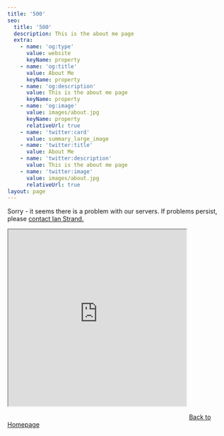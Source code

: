```yaml
---
title: '500'
seo:
  title: '500'
  description: This is the about me page
  extra:
    - name: 'og:type'
      value: website
      keyName: property
    - name: 'og:title'
      value: About Me
      keyName: property
    - name: 'og:description'
      value: This is the about me page
      keyName: property
    - name: 'og:image'
      value: images/about.jpg
      keyName: property
      relativeUrl: true
    - name: 'twitter:card'
      value: summary_large_image
    - name: 'twitter:title'
      value: About Me
    - name: 'twitter:description'
      value: This is the about me page
    - name: 'twitter:image'
      value: images/about.jpg
      relativeUrl: true
layout: page
---
```


Sorry - it seems there is a problem with our servers. If problems persist, please <a href="/contact/">contact Ian Strand.</a>

<iframe src="https://openprocessing.org/sketch/642529/embed/?plusEmbedHash=MjYyNzAwZDZjNmI2MTcwM2Y3ZmIxMDFlMGMzZGZiZjI4YTk2YjYzZjgwYmRlMGQxMmRlMjEyODY3MjBkZWE4YjZjMzRkOGM4ODM3NzdiNzljZTZiYjFjOWQ5MTJjMzI3NDllMDM5NDU5YjNhOTNkNTEzMDQ5NGVlMGZmNGRlOWNpeFFjU0Y5eE5vb3dtbWdtZGh3dzVFd0lYVTFDRHVLbGpKWDIydXY1UU4ySFA1eHZiTmp1a1VKZjM3dis3NHloUUlvRWY2Y1hURXZLN3ErWDduM3VlQT09&plusEmbedFullscreen=true" width="80%" height="400" style="margin-bottom: 2em;"></iframe>

<a class="button" href="/">
  Back to Homepage
</a>